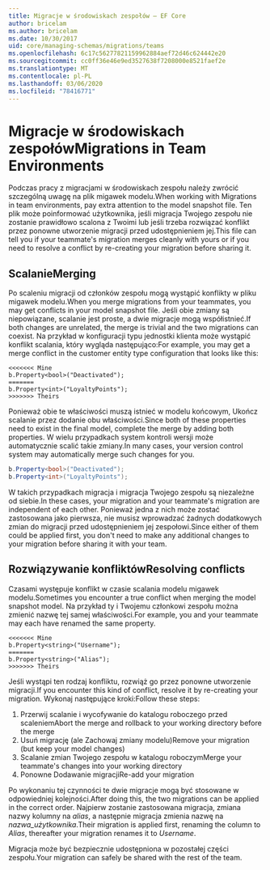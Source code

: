 ```yaml
---
title: Migracje w środowiskach zespołów — EF Core
author: bricelam
ms.author: bricelam
ms.date: 10/30/2017
uid: core/managing-schemas/migrations/teams
ms.openlocfilehash: 6c17c56277821159962884aef72d46c624442e20
ms.sourcegitcommit: cc0ff36e46e9ed3527638f7208000e8521faef2e
ms.translationtype: MT
ms.contentlocale: pl-PL
ms.lasthandoff: 03/06/2020
ms.locfileid: "78416771"
---
```

# <a name="migrations-in-team-environments"></a><span data-ttu-id="aaa5e-102">Migracje w środowiskach zespołów</span><span class="sxs-lookup"><span data-stu-id="aaa5e-102">Migrations in Team Environments</span></span>

<span data-ttu-id="aaa5e-103">Podczas pracy z migracjami w środowiskach zespołu należy zwrócić szczególną uwagę na plik migawek modelu.</span><span class="sxs-lookup"><span data-stu-id="aaa5e-103">When working with Migrations in team environments, pay extra attention to the model snapshot file.</span></span> <span data-ttu-id="aaa5e-104">Ten plik może poinformować użytkownika, jeśli migracja Twojego zespołu nie zostanie prawidłowo scalona z Twoimi lub jeśli trzeba rozwiązać konflikt przez ponowne utworzenie migracji przed udostępnieniem jej.</span><span class="sxs-lookup"><span data-stu-id="aaa5e-104">This file can tell you if your teammate's migration merges cleanly with yours or if you need to resolve a conflict by re-creating your migration before sharing it.</span></span>

## <a name="merging"></a><span data-ttu-id="aaa5e-105">Scalanie</span><span class="sxs-lookup"><span data-stu-id="aaa5e-105">Merging</span></span>

<span data-ttu-id="aaa5e-106">Po scaleniu migracji od członków zespołu mogą wystąpić konflikty w pliku migawek modelu.</span><span class="sxs-lookup"><span data-stu-id="aaa5e-106">When you merge migrations from your teammates, you may get conflicts in your model snapshot file.</span></span> <span data-ttu-id="aaa5e-107">Jeśli obie zmiany są niepowiązane, scalanie jest proste, a dwie migracje mogą współistnieć.</span><span class="sxs-lookup"><span data-stu-id="aaa5e-107">If both changes are unrelated, the merge is trivial and the two migrations can coexist.</span></span> <span data-ttu-id="aaa5e-108">Na przykład w konfiguracji typu jednostki klienta może wystąpić konflikt scalania, który wygląda następująco:</span><span class="sxs-lookup"><span data-stu-id="aaa5e-108">For example, you may get a merge conflict in the customer entity type configuration that looks like this:</span></span>

``` output
<<<<<<< Mine
b.Property<bool>("Deactivated");
=======
b.Property<int>("LoyaltyPoints");
>>>>>>> Theirs
```

<span data-ttu-id="aaa5e-109">Ponieważ obie te właściwości muszą istnieć w modelu końcowym, Ukończ scalanie przez dodanie obu właściwości.</span><span class="sxs-lookup"><span data-stu-id="aaa5e-109">Since both of these properties need to exist in the final model, complete the merge by adding both properties.</span></span> <span data-ttu-id="aaa5e-110">W wielu przypadkach system kontroli wersji może automatycznie scalić takie zmiany.</span><span class="sxs-lookup"><span data-stu-id="aaa5e-110">In many cases, your version control system may automatically merge such changes for you.</span></span>

``` csharp
b.Property<bool>("Deactivated");
b.Property<int>("LoyaltyPoints");
```

<span data-ttu-id="aaa5e-111">W takich przypadkach migracja i migracja Twojego zespołu są niezależne od siebie.</span><span class="sxs-lookup"><span data-stu-id="aaa5e-111">In these cases, your migration and your teammate's migration are independent of each other.</span></span> <span data-ttu-id="aaa5e-112">Ponieważ jedna z nich może zostać zastosowana jako pierwsza, nie musisz wprowadzać żadnych dodatkowych zmian do migracji przed udostępnieniem jej zespołowi.</span><span class="sxs-lookup"><span data-stu-id="aaa5e-112">Since either of them could be applied first, you don't need to make any additional changes to your migration before sharing it with your team.</span></span>

## <a name="resolving-conflicts"></a><span data-ttu-id="aaa5e-113">Rozwiązywanie konfliktów</span><span class="sxs-lookup"><span data-stu-id="aaa5e-113">Resolving conflicts</span></span>

<span data-ttu-id="aaa5e-114">Czasami występuje konflikt w czasie scalania modelu migawek modelu.</span><span class="sxs-lookup"><span data-stu-id="aaa5e-114">Sometimes you encounter a true conflict when merging the model snapshot model.</span></span> <span data-ttu-id="aaa5e-115">Na przykład ty i Twojemu członkowi zespołu można zmienić nazwę tej samej właściwości.</span><span class="sxs-lookup"><span data-stu-id="aaa5e-115">For example, you and your teammate may each have renamed the same property.</span></span>

``` output
<<<<<<< Mine
b.Property<string>("Username");
=======
b.Property<string>("Alias");
>>>>>>> Theirs
```

<span data-ttu-id="aaa5e-116">Jeśli wystąpi ten rodzaj konfliktu, rozwiąż go przez ponowne utworzenie migracji.</span><span class="sxs-lookup"><span data-stu-id="aaa5e-116">If you encounter this kind of conflict, resolve it by re-creating your migration.</span></span> <span data-ttu-id="aaa5e-117">Wykonaj następujące kroki:</span><span class="sxs-lookup"><span data-stu-id="aaa5e-117">Follow these steps:</span></span>

1. <span data-ttu-id="aaa5e-118">Przerwij scalanie i wycofywanie do katalogu roboczego przed scaleniem</span><span class="sxs-lookup"><span data-stu-id="aaa5e-118">Abort the merge and rollback to your working directory before the merge</span></span>
2. <span data-ttu-id="aaa5e-119">Usuń migrację (ale Zachowaj zmiany modelu)</span><span class="sxs-lookup"><span data-stu-id="aaa5e-119">Remove your migration (but keep your model changes)</span></span>
3. <span data-ttu-id="aaa5e-120">Scalanie zmian Twojego zespołu w katalogu roboczym</span><span class="sxs-lookup"><span data-stu-id="aaa5e-120">Merge your teammate's changes into your working directory</span></span>
4. <span data-ttu-id="aaa5e-121">Ponowne Dodawanie migracji</span><span class="sxs-lookup"><span data-stu-id="aaa5e-121">Re-add your migration</span></span>

<span data-ttu-id="aaa5e-122">Po wykonaniu tej czynności te dwie migracje mogą być stosowane w odpowiedniej kolejności.</span><span class="sxs-lookup"><span data-stu-id="aaa5e-122">After doing this, the two migrations can be applied in the correct order.</span></span> <span data-ttu-id="aaa5e-123">Najpierw zostanie zastosowana migracja, zmiana nazwy kolumny na *alias*, a następnie migracja zmienia nazwę na *nazwa_użytkownika*.</span><span class="sxs-lookup"><span data-stu-id="aaa5e-123">Their migration is applied first, renaming the column to *Alias*, thereafter your migration renames it to *Username*.</span></span>

<span data-ttu-id="aaa5e-124">Migracja może być bezpiecznie udostępniona w pozostałej części zespołu.</span><span class="sxs-lookup"><span data-stu-id="aaa5e-124">Your migration can safely be shared with the rest of the team.</span></span>
